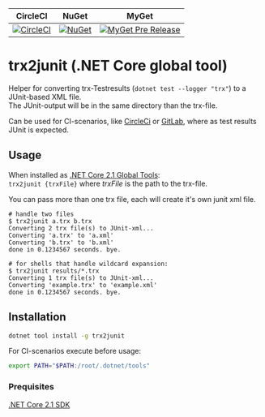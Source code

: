 | CircleCI | NuGet | MyGet |  
| -- | -- | -- |     
| [![CircleCI](https://circleci.com/gh/gfoidl/trx2junit/tree/master.svg?style=svg)](https://circleci.com/gh/gfoidl/trx2junit/tree/master) | [![NuGet](https://img.shields.io/nuget/v/trx2junit.svg?style=flat-square)](https://www.nuget.org/packages/trx2junit/) | [![MyGet Pre Release](https://img.shields.io/myget/gfoidl/vpre/trx2junit.svg?style=flat-square)](https://www.myget.org/feed/gfoidl/package/nuget/trx2junit) |  

# trx2junit (.NET Core global tool)

Helper for converting trx-Testresults (`dotnet test --logger "trx"`) to a JUnit-based XML file.  
The JUnit-output will be in the same directory than the trx-file.

Can be used for CI-scenarios, like [CircleCi](https://circleci.com/) or [GitLab](https://docs.gitlab.com/ee/ci/junit_test_reports.html), where as test results JUnit is expected.

## Usage

When installed as [.NET Core 2.1 Global Tools](https://natemcmaster.com/blog/2018/05/12/dotnet-global-tools/):  
`trx2junit {trxFile}` where _trxFile_ is the path to the trx-file.

You can pass more than one trx file, each will create it's own junit xml file.

```console
# handle two files
$ trx2junit a.trx b.trx
Converting 2 trx file(s) to JUnit-xml...
Converting 'a.trx' to 'a.xml'
Converting 'b.trx' to 'b.xml'
done in 0.1234567 seconds. bye.

# for shells that handle wildcard expansion:
$ trx2junit results/*.trx
Converting 1 trx file(s) to JUnit-xml...
Converting 'example.trx' to 'example.xml'
done in 0.1234567 seconds. bye.
```

## Installation

```sh
dotnet tool install -g trx2junit
```

For CI-scenarios execute before usage:
```sh
export PATH="$PATH:/root/.dotnet/tools"
```

### Prequisites

[.NET Core 2.1 SDK](https://aka.ms/DotNetCore21)
